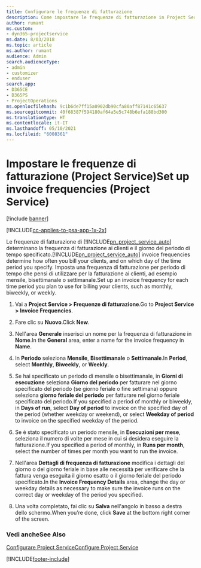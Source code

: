 ```yaml
---
title: Configurare le frequenze di fatturazione
description: Come impostare le frequenze di fatturazione in Project Service
author: rumant
ms.custom:
- dyn365-projectservice
ms.date: 8/03/2018
ms.topic: article
ms.author: rumant
audience: Admin
search.audienceType:
- admin
- customizer
- enduser
search.app:
- D365CE
- D365PS
- ProjectOperations
ms.openlocfilehash: 9c1b6de7ff15a0902db90cfa80aff87141c65637
ms.sourcegitcommit: 40f68387f594180af64a5e5c748b6efa188bd300
ms.translationtype: HT
ms.contentlocale: it-IT
ms.lasthandoff: 05/10/2021
ms.locfileid: "6008361"
---
```

# <a name="set-up-invoice-frequencies-project-service"></a><span data-ttu-id="47d7a-103">Impostare le frequenze di fatturazione (Project Service)</span><span class="sxs-lookup"><span data-stu-id="47d7a-103">Set up invoice frequencies (Project Service)</span></span>

[!include [banner](../includes/psa-now-project-operations.md)]

[!INCLUDE[cc-applies-to-psa-app-1x-2x](../includes/cc-applies-to-psa-app-1x-2x.md)]

<span data-ttu-id="47d7a-104">Le frequenze di fatturazione di [!INCLUDE[pn_project_service_auto](../includes/pn-project-service-auto.md)] determinano la frequenza di fatturazione ai clienti e il giorno del periodo di tempo specificato.</span><span class="sxs-lookup"><span data-stu-id="47d7a-104">[!INCLUDE[pn_project_service_auto](../includes/pn-project-service-auto.md)] invoice frequencies determine how often you bill your clients, and on which day of the time period you specify.</span></span> <span data-ttu-id="47d7a-105">Imposta una frequenza di fatturazione per periodo di tempo che pensi di utilizzare per la fatturazione ai clienti, ad esempio mensile, bisettimanale o settimanale.</span><span class="sxs-lookup"><span data-stu-id="47d7a-105">Set up an invoice frequency for each time period you plan to use for billing your clients, such as monthly, biweekly, or weekly.</span></span>  
  
1.  <span data-ttu-id="47d7a-106">Vai a **Project Service > Frequenze di fatturazione**.</span><span class="sxs-lookup"><span data-stu-id="47d7a-106">Go to **Project Service > Invoice Frequencies**.</span></span>  
  
2.  <span data-ttu-id="47d7a-107">Fare clic su **Nuovo**.</span><span class="sxs-lookup"><span data-stu-id="47d7a-107">Click **New**.</span></span>  
  
3.  <span data-ttu-id="47d7a-108">Nell'area **Generale** inserisci un nome per la frequenza di fatturazione in **Nome**.</span><span class="sxs-lookup"><span data-stu-id="47d7a-108">In the **General** area, enter a name for the invoice frequency in **Name**.</span></span>  
  
4.  <span data-ttu-id="47d7a-109">In **Periodo** seleziona **Mensile**, **Bisettimanale** o **Settimanale**.</span><span class="sxs-lookup"><span data-stu-id="47d7a-109">In **Period**, select **Monthly**, **Biweekly**, or **Weekly**.</span></span>  
  
5.  <span data-ttu-id="47d7a-110">Se hai specificato un periodo di mensile o bisettimanale, in **Giorni di esecuzione** seleziona **Giorno del periodo** per fatturare nel giorno specificato del periodo (se giorno feriale o fine settimana) oppure seleziona **giorno feriale del periodo** per fatturare nel giorno feriale specificato del periodo.</span><span class="sxs-lookup"><span data-stu-id="47d7a-110">If you specified a period of monthly or biweekly, in **Days of run**, select **Day of period** to invoice on the specified day of the period (whether weekday or weekend), or select **Weekday of period** to invoice on the specified weekday of the period.</span></span>  
  
6.  <span data-ttu-id="47d7a-111">Se è stato specificato un periodo mensile, in **Esecuzioni per mese**, seleziona il numero di volte per mese in cui si desidera eseguire la fatturazione.</span><span class="sxs-lookup"><span data-stu-id="47d7a-111">If you specified a period of monthly, in **Runs per month**, select the number of times per month you want to run the invoice.</span></span>  
  
7.  <span data-ttu-id="47d7a-112">Nell'area **Dettagli di frequenza di fatturazione** modifica i dettagli del giorno o del giorno feriale in base alle necessità per verificare che la fattura venga eseguita il giorno esatto o il giorno feriale del periodo specificato.</span><span class="sxs-lookup"><span data-stu-id="47d7a-112">In the **Invoice Frequency Details** area, change the day or weekday details as necessary to make sure the invoice runs on the correct day or weekday of the period you specified.</span></span>  
  
8.  <span data-ttu-id="47d7a-113">Una volta completato, fai clic su **Salva** nell'angolo in basso a destra dello schermo.</span><span class="sxs-lookup"><span data-stu-id="47d7a-113">When you’re done, click **Save** at the bottom right corner of the screen.</span></span>  
  
### <a name="see-also"></a><span data-ttu-id="47d7a-114">Vedi anche</span><span class="sxs-lookup"><span data-stu-id="47d7a-114">See Also</span></span>  
 [<span data-ttu-id="47d7a-115">Configurare Project Service</span><span class="sxs-lookup"><span data-stu-id="47d7a-115">Configure Project Service</span></span>](../psa/configure.md)


[!INCLUDE[footer-include](../includes/footer-banner.md)]